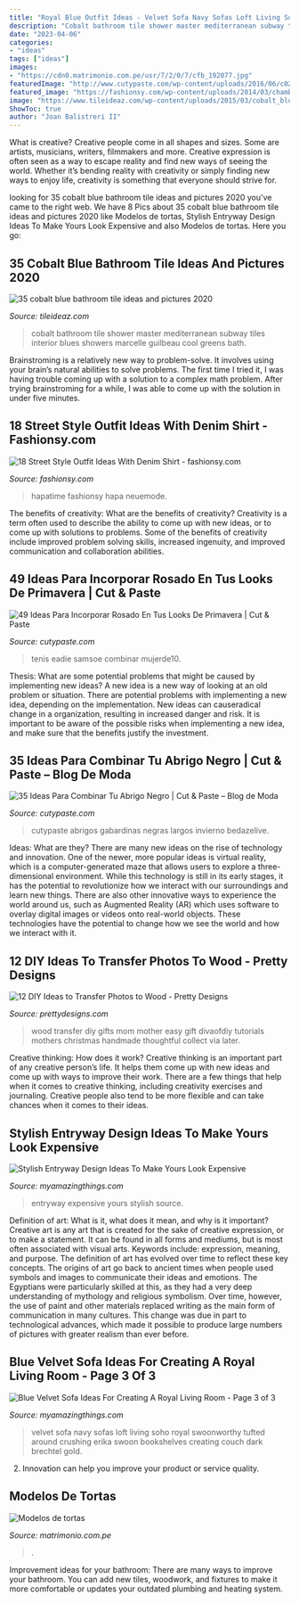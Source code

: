 ```yaml
---
title: "Royal Blue Outfit Ideas - Velvet Sofa Navy Sofas Loft Living Soho Royal Swoonworthy Tufted Around Crushing Erika Swoon Bookshelves Creating Couch Dark Brechtel Gold"
description: "Cobalt bathroom tile shower master mediterranean subway tiles interior blues showers marcelle guilbeau cool greens bath"
date: "2023-04-06"
categories:
- "ideas"
tags: ["ideas"]
images:
- "https://cdn0.matrimonio.com.pe/usr/7/2/0/7/cfb_192077.jpg"
featuredImage: "http://www.cutypaste.com/wp-content/uploads/2016/06/c02f7627f33f9aa48dce0448f3910580.jpg"
featured_image: "https://fashionsy.com/wp-content/uploads/2014/03/chambrayandwhite.jpg"
image: "https://www.tileideaz.com/wp-content/uploads/2015/03/cobalt_blue_bathroom_tile_12.jpg"
ShowToc: true
author: "Joan Balistreri II"
---
```



What is creative?
Creative people come in all shapes and sizes. Some are artists, musicians, writers, filmmakers and more. Creative expression is often seen as a way to escape reality and find new ways of seeing the world. Whether it’s bending reality with creativity or simply finding new ways to enjoy life, creativity is something that everyone should strive for.

	

		
looking for 35 cobalt blue bathroom tile ideas and pictures 2020 you've came to the right web. We have 8 Pics about 35 cobalt blue bathroom tile ideas and pictures 2020 like Modelos de tortas, Stylish Entryway Design Ideas To Make Yours Look Expensive and also Modelos de tortas. Here you go:
		
    
## 35 Cobalt Blue Bathroom Tile Ideas And Pictures 2020

<img loading=lazy src="https://www.tileideaz.com/wp-content/uploads/2015/03/cobalt_blue_bathroom_tile_12.jpg" onerror="this.onerror=null;this.src='https://tse3.mm.bing.net/th?id=OIP.VOGwCCKwZhJaISl2azNQCQHaLI&amp;pid=15.1';" alt="35 cobalt blue bathroom tile ideas and pictures 2020">

_Source: tileideaz.com_

>cobalt bathroom tile shower master mediterranean subway tiles interior blues showers marcelle guilbeau cool greens bath. 

	

Brainstroming is a relatively new way to problem-solve. It involves using your brain’s natural abilities to solve problems. The first time I tried it, I was having trouble coming up with a solution to a complex math problem. After trying brainstroming for a while, I was able to come up with the solution in under five minutes.

    
## 18 Street Style Outfit Ideas With Denim Shirt - Fashionsy.com

<img loading=lazy src="https://fashionsy.com/wp-content/uploads/2014/03/chambrayandwhite.jpg" onerror="this.onerror=null;this.src='https://tse3.mm.bing.net/th?id=OIP.Kjs65FZ1bmfb20iWlHA1FgHaLE&amp;pid=15.1';" alt="18 Street Style Outfit Ideas With Denim Shirt - fashionsy.com">

_Source: fashionsy.com_

>hapatime fashionsy hapa neuemode. 

	

The benefits of creativity: What are the benefits of creativity?
Creativity is a term often used to describe the ability to come up with new ideas, or to come up with solutions to problems. Some of the benefits of creativity include improved problem solving skills, increased ingenuity, and improved communication and collaboration abilities.

    
## 49 Ideas Para Incorporar Rosado En Tus Looks De Primavera | Cut &amp; Paste

<img loading=lazy src="http://www.cutypaste.com/wp-content/uploads/2017/11/e7f7cf0da34f4ecbc7ae5117b3322f17.jpg" onerror="this.onerror=null;this.src='https://tse4.mm.bing.net/th?id=OIP.7WZ_1Y1EZdj33Z35QnCG5AHaLG&amp;pid=15.1';" alt="49 Ideas Para Incorporar Rosado En Tus Looks De Primavera | Cut &amp; Paste">

_Source: cutypaste.com_

>tenis eadie samsoe combinar mujerde10. 

	

Thesis: What are some potential problems that might be caused by implementing new ideas?
A new idea is a new way of looking at an old problem or situation. There are potential problems with implementing a new idea, depending on the implementation. New ideas can causeradical change in a organization, resulting in increased danger and risk. It is important to be aware of the possible risks when implementing a new idea, and make sure that the benefits justify the investment.

    
## 35 Ideas Para Combinar Tu Abrigo Negro | Cut &amp; Paste – Blog De Moda

<img loading=lazy src="http://www.cutypaste.com/wp-content/uploads/2016/06/c02f7627f33f9aa48dce0448f3910580.jpg" onerror="this.onerror=null;this.src='https://tse1.mm.bing.net/th?id=OIP.cm8idSrhW3pP2D5vaEQPBwHaLE&amp;pid=15.1';" alt="35 Ideas Para Combinar Tu Abrigo Negro | Cut &amp; Paste – Blog de Moda">

_Source: cutypaste.com_

>cutypaste abrigos gabardinas negras largos invierno bedazelive. 

	

Ideas: What are they?
There are many new ideas on the rise of technology and innovation. One of the newer, more popular ideas is virtual reality, which is a computer-generated maze that allows users to explore a three-dimensional environment. While this technology is still in its early stages, it has the potential to revolutionize how we interact with our surroundings and learn new things. There are also other innovative ways to experience the world around us, such as Augmented Reality (AR) which uses software to overlay digital images or videos onto real-world objects. These technologies have the potential to change how we see the world and how we interact with it.

    
## 12 DIY Ideas To Transfer Photos To Wood - Pretty Designs

<img loading=lazy src="http://www.prettydesigns.com/wp-content/uploads/2016/12/Easy-Tutorials-to-Transfer-Photos-to-Wood.jpg" onerror="this.onerror=null;this.src='https://tse1.mm.bing.net/th?id=OIP.bBjNsfalhPp55HXUqF0wsgHaO0&amp;pid=15.1';" alt="12 DIY Ideas to Transfer Photos to Wood - Pretty Designs">

_Source: prettydesigns.com_

>wood transfer diy gifts mom mother easy gift divaofdiy tutorials mothers christmas handmade thoughtful collect via later. 

	

Creative thinking: How does it work?
Creative thinking is an important part of any creative person’s life. It helps them come up with new ideas and come up with ways to improve their work. There are a few things that help when it comes to creative thinking, including creativity exercises and journaling. Creative people also tend to be more flexible and can take chances when it comes to their ideas.

    
## Stylish Entryway Design Ideas To Make Yours Look Expensive

<img loading=lazy src="http://myamazingthings.com/wp-content/uploads/2017/08/entryway-ideas-4.png" onerror="this.onerror=null;this.src='https://tse3.mm.bing.net/th?id=OIP.9mAPYq5ZExoAWqMFmKdn7wHaLG&amp;pid=15.1';" alt="Stylish Entryway Design Ideas To Make Yours Look Expensive">

_Source: myamazingthings.com_

>entryway expensive yours stylish source. 

	

Definition of art: What is it, what does it mean, and why is it important?
Creative art is any art that is created for the sake of creative expression, or to make a statement. It can be found in all forms and mediums, but is most often associated with visual arts. Keywords include: expression, meaning, and purpose. The definition of art has evolved over time to reflect these key concepts.
The origins of art go back to ancient times when people used symbols and images to communicate their ideas and emotions. The Egyptians were particularly skilled at this, as they had a very deep understanding of mythology and religious symbolism. Over time, however, the use of paint and other materials replaced writing as the main form of communication in many cultures. This change was due in part to technological advances, which made it possible to produce large numbers of pictures with greater realism than ever before.

    
## Blue Velvet Sofa Ideas For Creating A Royal Living Room - Page 3 Of 3

<img loading=lazy src="http://myamazingthings.com/wp-content/uploads/2017/08/blue-velvet-sofa-11.jpg" onerror="this.onerror=null;this.src='https://tse2.mm.bing.net/th?id=OIP.71Cfm2qJmurgXcC9xQK-FwHaLH&amp;pid=15.1';" alt="Blue Velvet Sofa Ideas For Creating A Royal Living Room - Page 3 of 3">

_Source: myamazingthings.com_

>velvet sofa navy sofas loft living soho royal swoonworthy tufted around crushing erika swoon bookshelves creating couch dark brechtel gold. 

	

2. Innovation can help you improve your product or service quality.

    
## Modelos De Tortas

<img loading=lazy src="https://cdn0.matrimonio.com.pe/usr/7/2/0/7/cfb_192077.jpg" onerror="this.onerror=null;this.src='https://tse2.mm.bing.net/th?id=OIP.R-GHr6QGkilWTS5VxTIK0gAAAA&amp;pid=15.1';" alt="Modelos de tortas">

_Source: matrimonio.com.pe_

>. 

	

Improvement ideas for your bathroom:
There are many ways to improve your bathroom. You can add new tiles, woodwork, and fixtures to make it more comfortable or updates your outdated plumbing and heating system.


